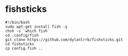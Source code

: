 # fishsticks

```console
#!/bin/bash
sudo apt-get install fish -y
chsh -s `which fish`
cd .config/fish
git clone https://github.com/dylanlrrb/fishsticks.git
cd fishsticks
cp config.fish ..
```
